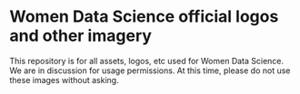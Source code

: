 # Women Data Science official logos and other imagery

This repository is for all assets, logos, etc used for Women Data Science.
We are in discussion for usage permissions. At this time, please do not use these images without asking.
